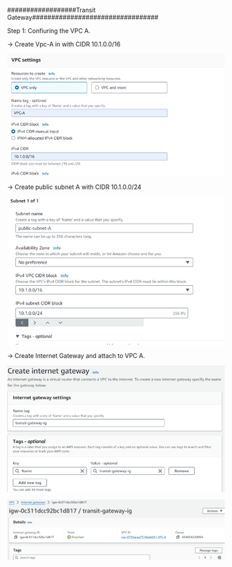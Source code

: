 ##################Transit Gateway#################################

Step 1: Confiuring the VPC A.

-> Create Vpc-A in with CIDR 10.1.0.0/16 

![alt text](image.png)

-> Create public subnet A with CIDR 10.1.0.0/24 

![alt text](image-1.png)

-> Create Internet Gateway  and attach to VPC A.

![alt text](image-2.png)

![alt text](image-3.png)